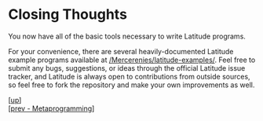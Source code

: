 
# Closing Thoughts

You now have all of the basic tools necessary to write Latitude
programs.

For your convenience, there are several heavily-documented Latitude
example programs available
at
[/Mercerenies/latitude-examples/](https://github.com/Mercerenies/latitude-examples).
Feel free to submit any bugs, suggestions, or ideas through the
official Latitude issue tracker, and Latitude is always open to
contributions from outside sources, so feel free to fork the
repository and make your own improvements as well.

[[up](.)]
<br/>[[prev - Metaprogramming](meta.md)]
